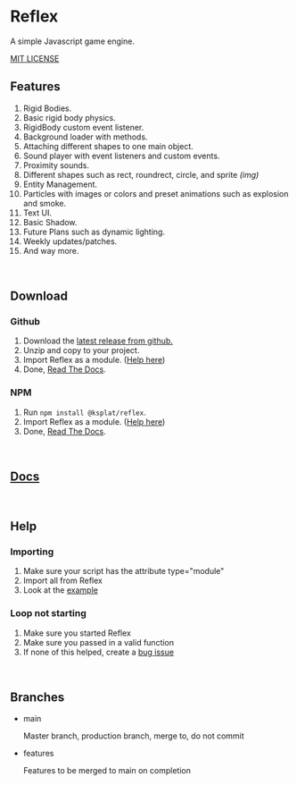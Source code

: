 # Reflex

A simple Javascript game engine.

[MIT LICENSE](./LICENSE)

## Features

1. Rigid Bodies.
2. Basic rigid body physics.
3. RigidBody custom event listener.
4. Background loader with methods.
5. Attaching different shapes to one main object.
6. Sound player with event listeners and custom events.
7. Proximity sounds.
8. Different shapes such as rect, roundrect, circle, and sprite _(img)_
9.  Entity Management.
10. Particles with images or colors and preset animations such as explosion and smoke.
11. Text UI.
12. Basic Shadow.
13. Future Plans such as dynamic lighting.
14. Weekly updates/patches.
15. And way more.

<br>

## Download

### Github

1. Download the [latest release from github.](https://github.com/ksplatdev/Reflex/releases/latest)
2. Unzip and copy to your project.
3. Import Reflex as a module. ([Help here](#help))
4. Done, [Read The Docs](https://ksplatdev.github.io/Reflex/index.html).

### NPM

1. Run `npm install @ksplat/reflex`.
2. Import Reflex as a module. ([Help here](#help))
3. Done, [Read The Docs](https://ksplatdev.github.io/Reflex/index.html).


<br>

## [Docs](https://ksplatdev.github.io/Reflex/index.html)

<br>

## Help

### Importing

1. Make sure your script has the attribute type="module"
2. Import all from Reflex
3. Look at the [example](test/test.js)

### Loop not starting

1. Make sure you started Reflex
2. Make sure you passed in a valid function
3. If none of this helped, create a [bug issue](https://github.com/ksplatdev/Reflex/issues/new?assignees=&labels=bug&template=bug_report.md&title=)

<br>

## Branches

- main

    Master branch, production branch, merge to, do not commit

- features

    Features to be merged to main on completion
